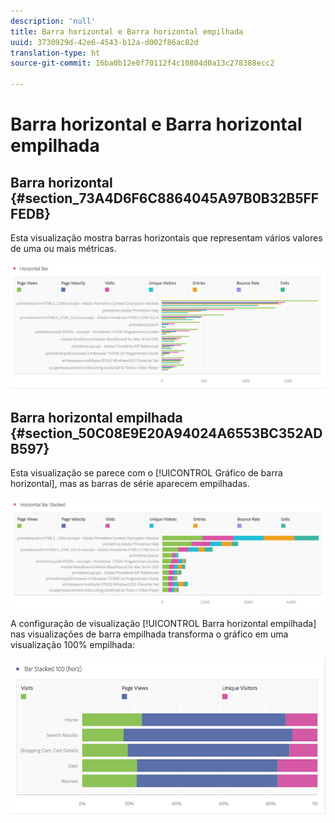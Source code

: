 ```yaml
---
description: 'null'
title: Barra horizontal e Barra horizontal empilhada
uuid: 3730929d-42e6-4543-b12a-d002f86ac82d
translation-type: ht
source-git-commit: 16ba0b12e0f70112f4c10804d0a13c278388ecc2

---
```



# Barra horizontal e Barra horizontal empilhada

## Barra horizontal {#section_73A4D6F6C8864045A97B0B32B5FFFEDB}

Esta visualização mostra barras horizontais que representam vários valores de uma ou mais métricas.

![](assets/horizontal_bar.png)

## Barra horizontal empilhada   {#section_50C08E9E20A94024A6553BC352ADB597}

Esta visualização se parece com o [!UICONTROL Gráfico de barra horizontal], mas as barras de série aparecem empilhadas.

![](assets/horizontal-bar-stacked.png)

A configuração de visualização [!UICONTROL Barra horizontal empilhada] nas visualizações de barra empilhada transforma o gráfico em uma visualização 100% empilhada:

![](assets/horizstacked100.png)

